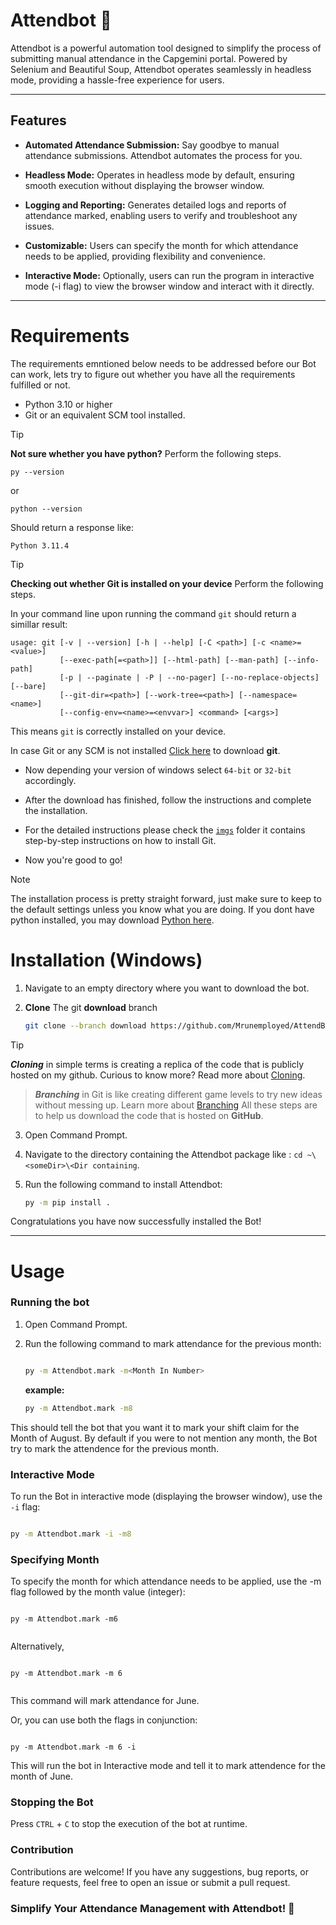 # Attendbot 🤖

<!-- ![Attendbot Logo](https://via.placeholder.com/150) -->

Attendbot is a powerful automation tool designed to simplify the process of submitting manual attendance in the Capgemini portal. Powered by Selenium and Beautiful Soup, Attendbot operates seamlessly in headless mode, providing a hassle-free experience for users.

---

## Features

- **Automated Attendance Submission:** Say goodbye to manual attendance submissions. Attendbot automates the process for you.

- **Headless Mode:** Operates in headless mode by default, ensuring smooth execution without displaying the browser window.

- **Logging and Reporting:** Generates detailed logs and reports of attendance marked, enabling users to verify and troubleshoot any issues.

- **Customizable:** Users can specify the month for which attendance needs to be applied, providing flexibility and convenience.

- **Interactive Mode:** Optionally, users can run the program in interactive mode (-i flag) to view the browser window and interact with it directly.



---

# Requirements

The requirements emntioned below needs to be addressed before our Bot can work, lets try to figure out whether you have all the requirements fulfilled or not.

- Python 3.10 or higher
- Git or an equivalent SCM tool installed.

> [!TIP] 
> **Not sure whether you have python?** Perform the following steps.

```
py --version
```
 or

```
python --version
```

 Should return a response like:

```
Python 3.11.4
```

> [!TIP] 
> **Checking out whether Git is installed on your device** Perform the following steps.

In your command line upon running the command `git` should return a simillar result:
```
usage: git [-v | --version] [-h | --help] [-C <path>] [-c <name>=<value>]
           [--exec-path[=<path>]] [--html-path] [--man-path] [--info-path]
           [-p | --paginate | -P | --no-pager] [--no-replace-objects] [--bare]
           [--git-dir=<path>] [--work-tree=<path>] [--namespace=<name>]
           [--config-env=<name>=<envvar>] <command> [<args>]
```
This means `git` is correctly installed on your device.

In case Git or any SCM is not installed [Click here](https://git-scm.com/download/win) to download **git**.
- Now depending your version of windows select `64-bit` or `32-bit` accordingly.

- After the download has finished, follow the instructions and complete the installation.

- For the detailed instructions please check the [`imgs`](https://github.com/Mrunemployed/AttendBot-CG/tree/main/imgs) folder it contains step-by-step instructions on how to install Git.

- Now you're good to go!


>[!Note]
>The installation process is pretty straight forward, just make sure to keep to the default settings unless you know what you are doing.
>If you dont have python installed, you may download [Python here](https://www.python.org/downloads/).


# Installation (Windows)


1. Navigate to an empty directory where you want to download the bot.

2. **Clone** The git **download** branch
    ```bash
    git clone --branch download https://github.com/Mrunemployed/AttendBot-CG.git
    ```

> [!Tip]
> ***Cloning*** in simple terms is creating a replica of the code that is publicly hosted on my github. Curious to know more? Read more about [Cloning](https://docs.github.com/en/repositories/creating-and-managing-repositories/cloning-a-repository).
>> ***Branching*** in Git is like creating different game levels to try new ideas without messing up. Learn more about [Branching](https://git-scm.com/book/en/v2/Git-Branching-Branches-in-a-Nutshell)
>> All these steps are to help us download the code that is hosted on **GitHub**.

3. Open Command Prompt.

4. Navigate to the directory containing the Attendbot package like : `cd ~\<someDir>\<Dir containing`.

5. Run the following command to install Attendbot:
    
    ```bash
    py -m pip install .
    ```

Congratulations you have now successfully installed the Bot!

---

# Usage

### Running the bot

1. Open Command Prompt.
2. Run the following command to mark attendance for the previous month:
   
    ```bash

    py -m Attendbot.mark -m<Month In Number>
    ```
    **example:**
    ```bash
    py -m Attendbot.mark -m8
    ```
This should tell the bot that you want it to mark your shift claim for the Month of August.
By default if you were to not mention any month, the Bot try to mark the attendence for the previous month.

### Interactive Mode

To run the Bot in interactive mode (displaying the browser window), use the `-i` flag:

```bash

py -m Attendbot.mark -i -m8
```


### Specifying Month
To specify the month for which attendance needs to be applied, use the -m flag followed by the month value (integer):
```

py -m Attendbot.mark -m6


```

Alternatively,

```

py -m Attendbot.mark -m 6


```

This command will mark attendance for June.

Or, you can use both the flags in conjunction:

```

py -m Attendbot.mark -m 6 -i

```

This will run the bot in Interactive mode and tell it to mark attendence for the month of June.

### Stopping the Bot

Press `CTRL` + `C` to stop the execution of the bot at runtime.

### Contribution

Contributions are welcome! If you have any suggestions, bug reports, or feature requests, feel free to open an issue or submit a pull request.

### Simplify Your Attendance Management with Attendbot! 🚀
